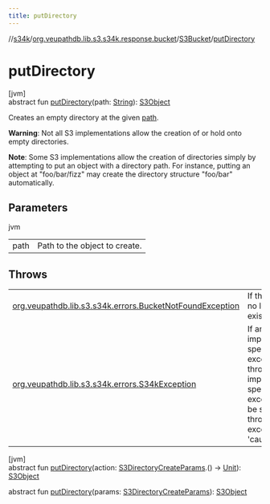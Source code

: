 ```yaml
---
title: putDirectory
---
```

//[s34k](../../../index.html)/[org.veupathdb.lib.s3.s34k.response.bucket](../index.html)/[S3Bucket](index.html)/[putDirectory](put-directory.html)



# putDirectory



[jvm]\
abstract fun [putDirectory](put-directory.html)(path: [String](https://kotlinlang.org/api/latest/jvm/stdlib/kotlin/-string/index.html)): [S3Object](../../org.veupathdb.lib.s3.s34k.response.object/-s3-object/index.html)



Creates an empty directory at the given [path](put-directory.html).



**Warning**: Not all S3 implementations allow the creation of or hold onto empty directories.



**Note**: Some S3 implementations allow the creation of directories simply by attempting to put an object with a directory path.  For instance, putting an object at "foo/bar/fizz" may create the directory structure "foo/bar" automatically.



## Parameters


jvm

| | |
|---|---|
| path | Path to the object to create. |



## Throws


| | |
|---|---|
| [org.veupathdb.lib.s3.s34k.errors.BucketNotFoundException](../../org.veupathdb.lib.s3.s34k.errors/-bucket-not-found-exception/index.html) | If this bucket no longer exists. |
| [org.veupathdb.lib.s3.s34k.errors.S34kException](../../org.veupathdb.lib.s3.s34k.errors/-s34k-exception/index.html) | If an implementation specific exception is thrown. The implementation specific exception will be set to the thrown exception's 'cause' value. |




[jvm]\
abstract fun [putDirectory](put-directory.html)(action: [S3DirectoryCreateParams](../../org.veupathdb.lib.s3.s34k.requests.object.directory/-s3-directory-create-params/index.html).() -&gt; [Unit](https://kotlinlang.org/api/latest/jvm/stdlib/kotlin/-unit/index.html)): [S3Object](../../org.veupathdb.lib.s3.s34k.response.object/-s3-object/index.html)

abstract fun [putDirectory](put-directory.html)(params: [S3DirectoryCreateParams](../../org.veupathdb.lib.s3.s34k.requests.object.directory/-s3-directory-create-params/index.html)): [S3Object](../../org.veupathdb.lib.s3.s34k.response.object/-s3-object/index.html)




